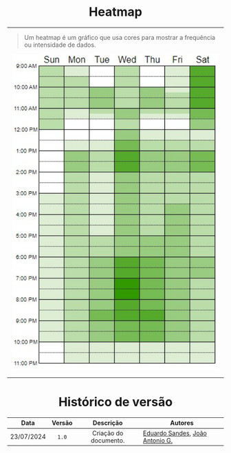 <center>

# Heatmap

</center>

---

> Um heatmap é um gráfico que usa cores para mostrar a frequência ou intensidade de dados.

<center>

<img src="https://raw.githubusercontent.com/Hunter104/requisitos-quintoandar-2024.1/main/docs/assets/heatmap.jpg?raw=true" style="width:50vw"/> 

</center> 

---

<center>

# Histórico de versão

</center>

<div style="margin: 0 auto; width: fit-content;">

|    Data    | Versão |       Descrição       | Autores                                                                                              |
|:----------:|:------:|:---------------------:|------------------------------------------------------------------------------------------------------|
| 23/07/2024 | `1.0`  | Criação do documento. | [Eduardo Sandes](https://github.com/DiceRunner714), [João Antonio G.](https://github.com/joaoseisei) |

</div>